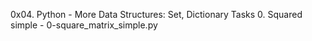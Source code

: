0x04. Python - More Data Structures: Set, Dictionary
Tasks
0. Squared simple - 0-square_matrix_simple.py


